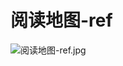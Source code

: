 # 阅读地图-ref


![阅读地图-ref.jpg](https://cdn.nlark.com/yuque/0/2023/jpeg/743297/1678620499671-677d7d92-7cd1-4cd4-a331-a30cea4920ba.jpeg#averageHue=%23fdfdfd&clientId=u652cbed8-4634-4&from=drop&id=u1774da21&name=%E9%98%85%E8%AF%BB%E5%9C%B0%E5%9B%BE-ref.jpg&originHeight=1081&originWidth=2204&originalType=binary&ratio=2&rotation=0&showTitle=false&size=130277&status=done&style=none&taskId=uc3895c16-0503-4bd7-8e12-41d600fcc1f&title=)
